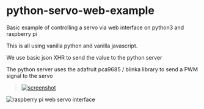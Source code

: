 # python-servo-web-example
Basic example of controlling a servo via web interface on python3 and raspberry pi

This is all using vanilla python and vanilla javascript.

We use basic json XHR to send the value to the python server

The python server uses the adafruit pca9685 / blinka library to send a PWM signal to the servo

> [![screenshot][1]][1]

  [1]: https://user-images.githubusercontent.com/3945391/59560316-cfe1d280-8fd5-11e9-9fa7-dc0257763945.png
  
![raspberry pi web servo interface](https://user-images.githubusercontent.com/3945391/59560315-cfe1d280-8fd5-11e9-9509-549b503b7496.jpg)
